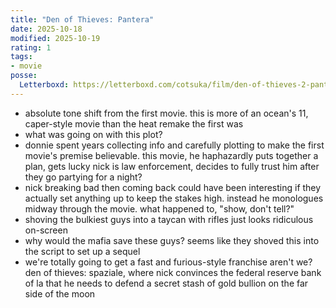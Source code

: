 ```yaml
---
title: "Den of Thieves: Pantera"
date: 2025-10-18
modified: 2025-10-19
rating: 1
tags:
- movie
posse:
  Letterboxd: https://letterboxd.com/cotsuka/film/den-of-thieves-2-pantera/
---
```


- absolute tone shift from the first movie. this is more of an ocean's 11, caper-style movie than the heat remake the first was
- what was going on with this plot?
- donnie spent years collecting info and carefully plotting to make the first movie's premise believable. this movie, he haphazardly puts together a plan, gets lucky nick is law enforcement, decides to fully trust him after they go partying for a night?
- nick breaking bad then coming back could have been interesting if they actually set anything up to keep the stakes high. instead he monologues midway through the movie. what happened to, "show, don't tell?"
- shoving the bulkiest guys into a taycan with rifles just looks ridiculous on-screen
- why would the mafia save these guys? seems like they shoved this into the script to set up a sequel
- we're totally going to get a fast and furious-style franchise aren't we? den of thieves: spaziale, where nick convinces the federal reserve bank of la that he needs to defend a secret stash of gold bullion on the far side of the moon